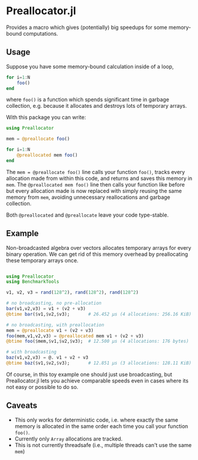 # Preallocator.jl

Provides a macro which gives (potentially) big speedups for some memory-bound computations. 

## Usage

Suppose you have some memory-bound calculation inside of a loop, 

```julia
for i=1:N
    foo()
end
```

where `foo()` is a function which spends significant time in garbage collection, e.g. because it allocates and destroys lots of temporary arrays. 

With this package you can write:


```julia
using Preallocator

mem = @preallocate foo()

for i=1:N
    @preallocated mem foo()
end
```

The `mem = @preallocate foo()` line calls your function `foo()`, tracks every allocation made from within this code, and returns and saves this memory in `mem`. The `@preallocated mem foo()` line then calls your function like before but every allocation made is now replaced with simply reusing the same memory from `mem`, avoiding unnecessary reallocations and garbage collection. 

Both `@preallocated` and `@preallocate` leave your code type-stable.

## Example

Non-broadcasted algebra over vectors allocates temporary arrays for every binary operation. We can get rid of this memory overhead by preallocating these temporary arrays once. 

```julia

using Preallocator
using BenchmarkTools

v1, v2, v3 = rand(128^2), rand(128^2), rand(128^2)

# no broadcasting, no pre-allocation
bar(v1,v2,v3) = v1 + (v2 + v3)
@btime bar($v1,$v2,$v3);       # 26.452 μs (4 allocations: 256.16 KiB)

# no broadcasting, with preallocation
mem = @preallocate v1 + (v2 + v3)
foo(mem,v1,v2,v3) = @preallocated mem v1 + (v2 + v3)
@btime foo($mem,$v1,$v2,$v3);  # 12.500 μs (4 allocations: 176 bytes)

# with broadcasting
baz(v1,v2,v3) = @. v1 + v2 + v3
@btime baz($v1,$v2,$v3);       # 12.851 μs (3 allocations: 128.11 KiB)


```

Of course, in this toy example one should just use broadcasting, but Preallocator.jl lets you achieve comparable speeds even in cases where its not easy or possible to do so. 


## Caveats

* This only works for deterministic code, i.e. where exactly the same memory is allocated in the same order each time you call your function `foo()`. 
* Currently only `Array` allocations are tracked.
* This is not currently threadsafe (i.e., multiple threads can't use the same `mem`)
